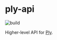 # ply-api

![build](https://github.com/ply-ct/ply-api/workflows/build/badge.svg)

Higher-level API for [Ply](https://ply-ct.org/ply/).
